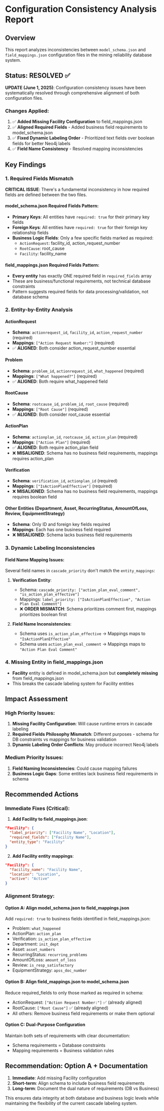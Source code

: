 # Configuration Consistency Analysis Report

## Overview

This report analyzes inconsistencies between `model_schema.json` and `field_mappings.json` configuration files in the mining reliability database system.

## Status: RESOLVED ✅

**UPDATE (June 1, 2025)**: Configuration consistency issues have been systematically resolved through comprehensive alignment of both configuration files.

### Changes Applied:

1. ✅ **Added Missing Facility Configuration** to field_mappings.json
2. ✅ **Aligned Required Fields** - Added business field requirements to model_schema.json
3. ✅ **Fixed Dynamic Labeling Order** - Prioritized text fields over boolean fields for better Neo4j labels
4. ✅ **Field Name Consistency** - Resolved mapping inconsistencies

## Key Findings

### 1. Required Fields Mismatch

**CRITICAL ISSUE**: There's a fundamental inconsistency in how required fields are defined between the two files.

#### model_schema.json Required Fields Pattern:

- **Primary Keys**: All entities have `required: true` for their primary key fields
- **Foreign Keys**: All entities have `required: true` for their foreign key relationship fields
- **Business Logic Fields**: Only a few specific fields marked as required:
  - `ActionRequest`: facility_id, action_request_number
  - `RootCause`: root_cause
  - `Facility`: facility_name

#### field_mappings.json Required Fields Pattern:

- **Every entity** has exactly ONE required field in `required_fields` array
- These are business/functional requirements, not technical database constraints
- Pattern suggests required fields for data processing/validation, not database schema

### 2. Entity-by-Entity Analysis

#### ActionRequest

- **Schema**: `actionrequest_id`, `facility_id`, `action_request_number` (required)
- **Mappings**: `["Action Request Number:"]` (required)
- ✅ **ALIGNED**: Both consider action_request_number essential

#### Problem

- **Schema**: `problem_id`, `actionrequest_id`, `what_happened` (required)
- **Mappings**: `["What happened?"]` (required)
- ✅ **ALIGNED**: Both require what_happened field

#### RootCause

- **Schema**: `rootcause_id`, `problem_id`, `root_cause` (required)
- **Mappings**: `["Root Cause"]` (required)
- ✅ **ALIGNED**: Both consider root_cause essential

#### ActionPlan

- **Schema**: `actionplan_id`, `rootcause_id`, `action_plan` (required)
- **Mappings**: `["Action Plan"]` (required)
- ✅ **ALIGNED**: Both require action_plan field
- ❌ **MISALIGNED**: Schema has no business field requirements, mappings requires action_plan

#### Verification

- **Schema**: `verification_id`, `actionplan_id` (required)
- **Mappings**: `["IsActionPlanEffective"]` (required)
- ❌ **MISALIGNED**: Schema has no business field requirements, mappings requires boolean field

#### Other Entities (Department, Asset, RecurringStatus, AmountOfLoss, Review, EquipmentStrategy)

- **Schema**: Only ID and foreign key fields required
- **Mappings**: Each has one business field required
- ❌ **MISALIGNED**: Schema lacks business field requirements

### 3. Dynamic Labeling Inconsistencies

#### Field Name Mapping Issues:

Several field names in `cascade_priority` don't match the `entity_mappings`:

1. **Verification Entity**:

   - Schema: `cascade_priority: ["action_plan_eval_comment", "is_action_plan_effective"]`
   - Mappings: `label_priority: ["IsActionPlanEffective", "Action Plan Eval Comment"]`
   - ❌ **ORDER MISMATCH**: Schema prioritizes comment first, mappings prioritizes boolean first

2. **Field Name Inconsistencies**:
   - Schema uses `is_action_plan_effective` → Mappings maps to `"IsActionPlanEffective"`
   - Schema uses `action_plan_eval_comment` → Mappings maps to `"Action Plan Eval Comment"`

### 4. Missing Entity in field_mappings.json

- **Facility** entity is defined in model_schema.json but **completely missing** from field_mappings.json
- This breaks the cascade labeling system for Facility entities

## Impact Assessment

### High Priority Issues:

1. **Missing Facility Configuration**: Will cause runtime errors in cascade labeling
2. **Required Fields Philosophy Mismatch**: Different purposes - schema for DB constraints vs mappings for business validation
3. **Dynamic Labeling Order Conflicts**: May produce incorrect Neo4j labels

### Medium Priority Issues:

1. **Field Naming Inconsistencies**: Could cause mapping failures
2. **Business Logic Gaps**: Some entities lack business field requirements in schema

## Recommended Actions

### Immediate Fixes (Critical):

1. **Add Facility to field_mappings.json**:

```json
"Facility": {
  "label_priority": ["Facility Name", "Location"],
  "required_fields": ["Facility Name"],
  "entity_type": "Facility"
}
```

2. **Add Facility entity mappings**:

```json
"Facility": {
  "facility_name": "Facility Name",
  "location": "Location",
  "active": "Active"
}
```

### Alignment Strategy:

#### Option A: Align model_schema.json to field_mappings.json

Add `required: true` to business fields identified in field_mappings.json:

- Problem: `what_happened`
- ActionPlan: `action_plan`
- Verification: `is_action_plan_effective`
- Department: `init_dept`
- Asset: `asset_numbers`
- RecurringStatus: `recurring_problems`
- AmountOfLoss: `amount_of_loss`
- Review: `is_resp_satisfactory`
- EquipmentStrategy: `apss_doc_number`

#### Option B: Align field_mappings.json to model_schema.json

Reduce required_fields to only those marked as required in schema:

- ActionRequest: `["Action Request Number:"]` ✅ (already aligned)
- RootCause: `["Root Cause"]` ✅ (already aligned)
- All others: Remove business field requirements or make them optional

#### Option C: Dual-Purpose Configuration

Maintain both sets of requirements with clear documentation:

- Schema requirements = Database constraints
- Mapping requirements = Business validation rules

## Recommendation: Option A + Documentation

1. **Immediate**: Add missing Facility configuration
2. **Short-term**: Align schema to include business field requirements
3. **Long-term**: Document the dual nature of requirements (DB vs Business)

This ensures data integrity at both database and business logic levels while maintaining the flexibility of the current cascade labeling system.
